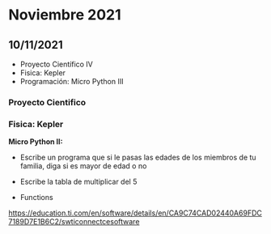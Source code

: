 # Noviembre 2021

## 10/11/2021

- Proyecto Científico IV
- Fisica: Kepler
- Programación: Micro Python III

### Proyecto Cientifico

### Fisica: Kepler

**Micro Python II:**

- Escribe un programa que si le pasas las edades de los miembros de tu familia, diga si es mayor de edad o no
- Escribe la tabla de multiplicar del 5

- Functions

https://education.ti.com/en/software/details/en/CA9C74CAD02440A69FDC7189D7E1B6C2/swticonnectcesoftware
